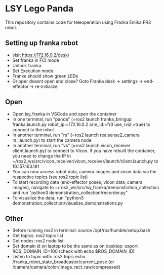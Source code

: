 # LSY Lego Panda

This repository contains code for teleoperation using Franka Emika FR3 robot.

## Setting up franka robot
- visit https://172.16.0.2/desk/
- Set franka in FCI mode
- Unlock franka
- Set Execution mode
- Franke should show green LEDs
- Gripper doesnt open and close? Goto Franka desk -> settings -> end-effector -> re-initialize

## Open
- Open lsy_franka in VSCode and open the container
- In one terminal, run "panda" (=ros2 launch franka_bringup franka.launch.py robot_ip:=172.16.0.2 arm_id:=fr3 use_rviz:=true) to connect to the robot
- In another terminal, run "rs" (=ros2 launch realsense2_camera rs_launch.py) to start the camera node
- In another terminal, run "vs" (=ros2 launch vicon_receiver client.launch.py) to connect to Vicon. If you have rebuilt the container, you need to change the IP in ~/ros2_ws/src/vicon_receiver/vicon_receiver/launch/client.launch.py to 10.157.163.191
- You can now access robot data, camera images and vicon data via the respective topics (see ros2 topic list)
- To start recording data (end-effector poses, vicon data, camera images), navigate to ~/ros2_ws/src/lsy_franka/demonstration_collection and run "python3 demonstration_collection/recorder.py"
- To visualize the data, run "python3 demonstration_collection/visualize_demonstrations.py

## Other
- Before running ros2 in terminal: source /opt/ros/humble/setup.bash
- Get topics:   ros2 topic list
- Get nodes:    ros2 node list
- Set domain id on laptop to be the same as on desktop: export ROS_DOMAIN_ID=100 (check with echo $ROS_DOMAIN_ID)
- Listen to topic with: ros2 topic echo /franka_robot_state_broadcaster/current_pose (or /camera/camera/color/image_rect_raw/compressed)

